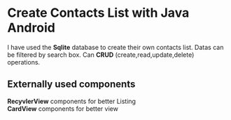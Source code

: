 <h1>Create Contacts List with Java Android</h1>
I have used the <b>Sqlite</b> database to create their own contacts list. Datas can be filtered by search box.
Can <b>CRUD</b> (create,read,update,delete) operations.

<h2> Externally used components</h2>
<b>RecyvlerView</b> components for better Listing </br>
<b>CardView</b> components for better view </br>
